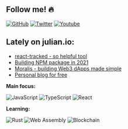 ## Follow me! 🔥

<a href="https://github.com/juliancwirko"><img src="https://img.shields.io/github/followers/juliancwirko?style=social" alt="GitHub" /></a>
<a href="https://twitter.com/JulianCwirko"><img src="https://img.shields.io/twitter/follow/juliancwirko?style=social" alt="Twitter" /></a>
<a href="https://www.youtube.com/channel/UCaj-mgcY9CWbLdZsC5Gt00g"><img src="https://img.shields.io/youtube/channel/views/UCaj-mgcY9CWbLdZsC5Gt00g?style=social" alt="Youtube" /></a>

## Lately on julian.io:

- [react-tracked - so helpful tool](https://www.julian.io/articles/react-tracked.html)
- [Building NPM package in 2021](https://www.julian.io/articles/es2020-npm-package.html)
- [Moralis - building Web3 dApps made simple](https://www.julian.io/articles/moralis.html)
- [Personal blog for free](https://www.julian.io/articles/blog-for-free.html)

**Main focus:**

<img src="https://img.shields.io/badge/JavaScript-yellow?style=flat-square&logo=javascript&logoColor=white" alt="JavaScript" /> <img src="https://img.shields.io/badge/TypeScript-235a97?style=flat-square&logo=typescript&logoColor=white" alt="TypeScript" /> <img src="https://img.shields.io/badge/React-blue?logo=react&style=flat-square&logoColor=white" alt="React" />

**Learning:**

<img src="https://img.shields.io/badge/Rust-a72145?style=flat-square&logo=rust&logoColor=white" alt="Rust" /> <img src="https://img.shields.io/badge/WebAssembly-6797e2?style=flat-square&logo=WebAssembly&logoColor=white" alt="Web Assembly" /> <img src="https://img.shields.io/badge/Blockchain-677185?style=flat-square" alt="Blockchain" />
